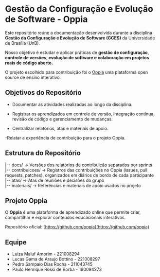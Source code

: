# Gestão da Configuração e Evolução de Software - Oppia

Este repositório reúne a documentação desenvolvida durante a disciplina **Gestão da Configuração e Evolução de Software (GCES)** da Universidade de Brasília (UnB).

Nosso objetivo é estudar e aplicar práticas de **gestão de configuração, controle de versões, evolução de software e colaboração em projetos reais de código aberto.**

O projeto escolhido para contribuição foi o [Oppia](https://github.com/oppia) uma plataforma open source de ensino interativo.


## Objetivos do Repositório

- Documentar as atividades realizadas ao longo da disciplina.

- Registrar os aprendizados em controle de versão, integração contínua, revisão de código e gerenciamento de mudanças.

- Centralizar relatórios, atas e materiais de apoio.

-Relatar a experiência de contribuição para o projeto Oppia.

## Estrutura do Repositório

|-- docs/            → Versões dos relatórios de contribuição separados por sprints  
|-- contribuicoes/   → Registros das contribuições no Oppia (issues, pull requests, patches), organizados em diários de bordo de cada participante  
|-- atas/            → Atas de reuniões e decisões do grupo  
|-- materiais/       → Referências e materiais de apoio usados no projeto  

## Projeto Oppia

O **Oppia** é uma plataforma de aprendizado online que permite criar, compartilhar e explorar conteúdos educacionais interativos.

Repositório oficial: [https://github.com/oppia](https://github.com/oppia)

## Equipe

- Luiza Maluf Amorim - 221008294
- Lucas Gama de Araujo Bottino - 221008297
- Pedro Sampaio Dias Rocha - 211043745
- Paulo Henrique Rossi de Borba - 190094273